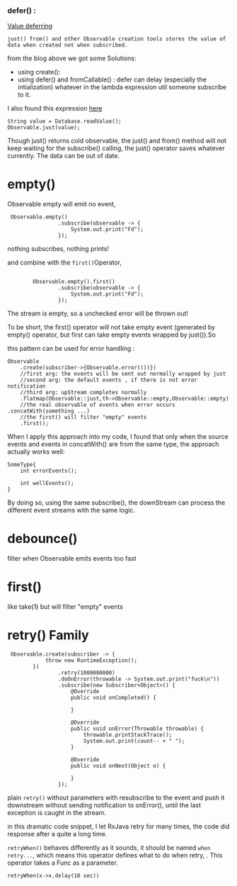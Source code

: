 ###  defer()    :
[Value deferring](http://blog.danlew.net/2015/07/23/deferring-observable-code-until-subscription-in-rxjava/)

````
just() from() and other Observable creation tools stores the value of data when created not when subscribed.
````

from the blog above we got some Solutions:

- using create(): 
- using defer() and fromCallable() : defer can delay (especially the intialization) whatever in the lambda expression util someone subscribe to it.

I also found this expression [here](https://caster.io/lessons/fromcallable-converting-slow-methods-into-an-observable)

````
String value = Database.readValue();
Observable.just(value);
````
Though just() returns cold observable, the just() and from() method will not keep waiting for the subscribe() calling, the just() operator saves whatever currently. The data can be out of date.

# empty()
Observable empty will emit no event, 
````
 Observable.empty()
                .subscribe(observable -> {
                    System.out.print("Fd");
                });
````
nothing subscribes, nothing prints!

and combine with the ``first()``Operator, 
````

        Observable.empty().first()
                .subscribe(observable -> {
                    System.out.print("Fd");
                }); 
````
The stream is empty, so a unchecked error will be thrown out!

To be short, the first() operator will not take empty event (generated by empty() operator, but first can take empty events wrapped by just()).So 

this pattern can be used for error handling :
````
Observable
    .create(subscriber->{Observable.error(())})
    //first arg: the events will be sent out normally wrapped by just
    //second arg: the default events , if there is not error notification
    //third arg: upStream completes normally
    .flatmap(Observable::just,th->Observable::empty,Observable::empty)
    //the real observable of events when error occurs
.concatWith(something ...)
    //the first() will filter "empty" events
    .first();
````

When I apply this approach into my code, I found that only when  the source events and events in concatWith() are from the same type, the approach actually works well:

````
SomeType{
    int errorEvents();

    int wellEvents();
}
````  


By doing so, using the same subscribe(), the downStream can process the different event streams with the same logic.



# debounce() 

filter when Observable emits events too fast


# first()
like take(1) but will filter "empty" events

# retry() Family
````
 Observable.create(subscriber -> {
            throw new RuntimeException();
        })
                .retry(1000000000)
                .doOnError(throwable -> System.out.print("fuck\n"))
                .subscribe(new Subscriber<Object>() {
                    @Override
                    public void onCompleted() {

                    }

                    @Override
                    public void onError(Throwable throwable) {
                        throwable.printStackTrace();
                        System.out.print(count-- + " ");
                    }

                    @Override
                    public void onNext(Object o) {

                    }
                });
````
plain ``retry()`` without parameters with resubscribe to the event and push it downstream without sending notification to onError(), until the last exception is caught in the stream.

in this dramatic code snippet, I let RxJava retry for many times, the code did response after  a quite a long time.

``retryWhen()`` behaves differently as it sounds, it should be named ``when retry...``, which means this operator defines what to do when retry, . This operator takes a Func as a parameter.
````
retryWhen(x->x.delay(10 sec))
````